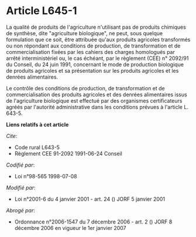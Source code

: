 # Article L645-1

La qualité de produits de l'agriculture n'utilisant pas de produits chimiques de synthèse, dite "agriculture biologique", ne
peut, sous quelque formulation que ce soit, être attribuée qu'aux produits agricoles transformés ou non répondant aux
conditions de production, de transformation et de commercialisation fixées par les cahiers des charges homologués par arrêté
interministériel ou, le cas échéant, par le règlement (CEE) n° 2092/91 du Conseil, du 24 juin 1991, concernant le mode de
production biologique de produits agricoles et sa présentation sur les produits agricoles et les denrées alimentaires.

Le contrôle des conditions de production, de transformation et de commercialisation des produits agricoles et des denrées
alimentaires issus de l'agriculture biologique est effectué par des organismes certificateurs agréés par l'autorité
administrative dans les conditions prévues à l'article L. 643-5.

**Liens relatifs à cet article**

_Cite_:

  - Code rural L643-5
  - Règlement CEE 91-2092 1991-06-24 Conseil

_Codifié par_:

  - Loi n°98-565 1998-07-08

_Modifié par_:

  - Loi n°2001-6 du 4 janvier 2001 - art. 24 () JORF 5 janvier 2001

_Abrogé par_:

  - Ordonnance n°2006-1547 du 7 décembre 2006 - art. 2 () JORF 8 décembre 2006 en vigueur le 1er janvier 2007
